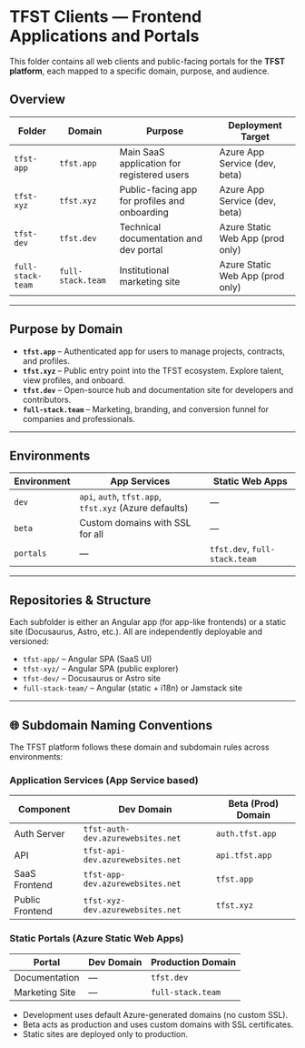 # TFST Clients — Frontend Applications and Portals

This folder contains all web clients and public-facing portals for the **TFST platform**, each mapped to a specific domain, purpose, and audience.

## Overview

| Folder             | Domain            | Purpose                                         | Deployment Target     |
|--------------------|-------------------|--------------------------------------------------|------------------------|
| `tfst-app`         | `tfst.app`        | Main SaaS application for registered users       | Azure App Service (dev, beta) |
| `tfst-xyz`         | `tfst.xyz`        | Public-facing app for profiles and onboarding    | Azure App Service (dev, beta) |
| `tfst-dev`         | `tfst.dev`        | Technical documentation and dev portal           | Azure Static Web App (prod only) |
| `full-stack-team`  | `full-stack.team` | Institutional marketing site                     | Azure Static Web App (prod only) |

---

## Purpose by Domain

- **`tfst.app`** – Authenticated app for users to manage projects, contracts, and profiles.
- **`tfst.xyz`** – Public entry point into the TFST ecosystem. Explore talent, view profiles, and onboard.
- **`tfst.dev`** – Open-source hub and documentation site for developers and contributors.
- **`full-stack.team`** – Marketing, branding, and conversion funnel for companies and professionals.

---

## Environments

| Environment | App Services                     | Static Web Apps               |
|-------------|----------------------------------|-------------------------------|
| `dev`       | `api`, `auth`, `tfst.app`, `tfst.xyz` (Azure defaults) | — |
| `beta`      | Custom domains with SSL for all | — |
| `portals`   | —                                | `tfst.dev`, `full-stack.team` |

---

## Repositories & Structure

Each subfolder is either an Angular app (for app-like frontends) or a static site (Docusaurus, Astro, etc.). All are independently deployable and versioned:

- `tfst-app/` – Angular SPA (SaaS UI)
- `tfst-xyz/` – Angular SPA (public explorer)
- `tfst-dev/` – Docusaurus or Astro site
- `full-stack-team/` – Angular (static + i18n) or Jamstack site

---

## 🌐 Subdomain Naming Conventions

The TFST platform follows these domain and subdomain rules across environments:

### Application Services (App Service based)

| Component         | Dev Domain                        | Beta (Prod) Domain     |
|------------------|------------------------------------|------------------------|
| Auth Server       | `tfst-auth-dev.azurewebsites.net`       | `auth.tfst.app`        |
| API               | `tfst-api-dev.azurewebsites.net`        | `api.tfst.app`         |
| SaaS Frontend     | `tfst-app-dev.azurewebsites.net`   | `tfst.app`             |
| Public Frontend   | `tfst-xyz-dev.azurewebsites.net`   | `tfst.xyz`             |

### Static Portals (Azure Static Web Apps)

| Portal            | Dev Domain     | Production Domain    |
|-------------------|----------------|-----------------------|
| Documentation     | —              | `tfst.dev`            |
| Marketing Site    | —              | `full-stack.team`     |

- Development uses default Azure-generated domains (no custom SSL).
- Beta acts as production and uses custom domains with SSL certificates.
- Static sites are deployed only to production.
